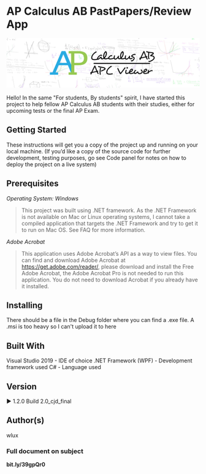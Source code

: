 # AP Calculus AB PastPapers/Review App
![](image.png)

Hello! In the same "For students, By students" spirit, I have started this project to help fellow AP Calculus AB students with their studies, either for upcoming tests or the final AP Exam.

## Getting Started

These instructions will get you a copy of the project up and running on your local machine. 
(If you’d like a copy of the source code for further development, testing purposes, go see Code panel for notes on how to deploy the project on a live system)

## Prerequisites

*Operating System: Windows*
> This project was built using .NET framework. As the .NET Framework is not available on Mac or Linux operating systems, I cannot take a compiled application that targets the .NET Framework and try to get it to run on Mac OS. See FAQ for more information.

*Adobe Acrobat*
> This application uses Adobe Acrobat’s API as a way to view files.
> You can find and download Adobe Acrobat at https://get.adobe.com/reader/, please download and install the Free Adobe Acrobat, the Adobe Acrobat Pro is not needed to run this application.
> You do not need to download Acrobat if you already have it installed.

## Installing

There should be a file in the Debug folder where you can find a .exe file. A .msi is too heavy so I can't upload it to here

## Built With
Visual Studio 2019 - IDE of choice
.NET Framework (WPF) - Development framework used
C# - Language used

## Version
▶ 1.2.0 Build 2.0_cjd_final

## Author(s)
wlux

### Full document on subject
**bit.ly/39gpQr0**
